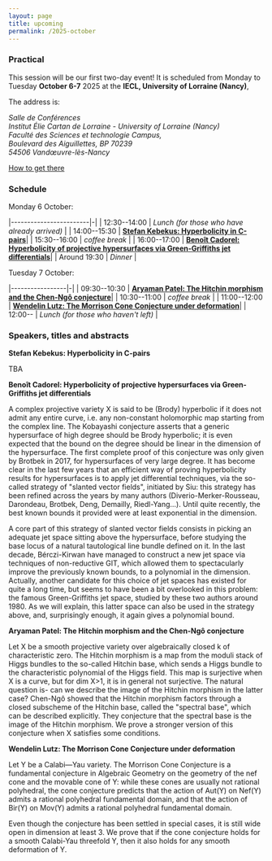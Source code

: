 ```yaml
---
layout: page
title: upcoming
permalink: /2025-october
---
```


### Practical

This session will be our first two-day event! It is scheduled from Monday to Tuesday **October 6-7** 2025 at the **IECL, University of Lorraine (Nancy)**, 


The address is:
<address>
Salle de Conférences<br>
Institut Élie Cartan de Lorraine - University of Lorraine (Nancy)<br>
Faculté des Sciences et technologie Campus, <br>
Boulevard des Aiguillettes, BP 70239<br>
54506 Vandœuvre-lès-Nancy<br>
</address>

[How to get there](https://iecl.univ-lorraine.fr/getting-here/)



### Schedule

Monday 6 October: 

|------------------------|-|
| 12:30--14:00 | _Lunch (for those who have already arrived)_ |
| 14:00--15:30 | [**Stefan Kebekus: Hyperbolicity in C-pairs**](#kebekus)|
| 15:30--16:00 | _coffee break_ |
| 16:00--17:00 | [**Benoît Cadorel: Hyperbolicity of projective hypersurfaces via Green-Griffiths jet differentials**](#cadorel)|
| Around 19:30 | _Dinner_ |

Tuesday 7 October:

|-----------------|-|
| 09:30--10:30 | [**Aryaman Patel: The Hitchin morphism and the Chen-Ngô conjecture**](#patel)|
| 10:30--11:00 | _coffee break_ |
| 11:00--12:00 | [**Wendelin Lutz: The Morrison Cone Conjecture under deformation**](#lutz)|
| 12:00--      | _Lunch (for those who haven't left)_ |

### Speakers, titles and abstracts

**Stefan Kebekus: Hyperbolicity in C-pairs**
<a name="kebekus"></a>

TBA

**Benoît Cadorel: Hyperbolicity of projective hypersurfaces via Green-Griffiths jet differentials**
<a name="cadorel"></a>

A complex projective variety X is said to be (Brody) hyperbolic if it does not admit any entire curve, i.e. any non-constant holomorphic map starting from the complex line. The Kobayashi conjecture asserts that a generic hypersurface of high degree should be Brody hyperbolic; it is even expected that the bound on the degree should be linear in the dimension of the hypersurface. The first complete proof of this conjecture was only given by Brotbek in 2017, for hypersurfaces of very large degree. It has become clear in the last few years that an efficient way of proving hyperbolicity results for hypersurfaces is to apply jet differential techniques, via the so-called strategy of "slanted vector fields", initiated by Siu: this strategy has been refined across the years by many authors (Diverio-Merker-Rousseau, Darondeau, Brotbek, Deng, Demailly, Riedl-Yang...). Until quite recently, the best known bounds it provided were at least exponential in the dimension.

A core part of this strategy of slanted vector fields consists in picking an adequate jet space sitting above the hypersurface, before studying the base locus of a natural tautological line bundle defined on it. In the last decade, Bérczi-Kirwan have managed to construct a new jet space via techniques of non-reductive GIT, which allowed them to spectacularly improve the previously known bounds, to a polynomial in the dimension.
Actually, another candidate for this choice of jet spaces has existed for quite a long time, but seems to have been a bit overlooked in this problem: the famous Green-Griffiths jet space, studied by these two authors around 1980. As we will explain, this latter space can also be used in the strategy above, and, surprisingly enough, it again gives a polynomial bound.



**Aryaman Patel: The Hitchin morphism and the Chen-Ngô conjecture**
<a name="patel"></a>

Let X be a smooth projective variety over algebraically closed k of characteristic zero. The Hitchin morphism is a map from the moduli stack of Higgs bundles to the so-called Hitchin base, which sends a Higgs bundle to the characteristic polynomial of the Higgs field. This map is surjective when X is a curve, but for dim X>1,  it is in general not surjective. The natural question is- can we describe the image of the Hitchin morphism in the latter case?
Chen-Ngô showed that the Hitchin morphism factors through a closed subscheme of the Hitchin base, called the "spectral base", which can be described explicitly. They conjecture that the spectral base is the image of the Hitchin morphism.
We prove a stronger version of this conjecture when X satisfies some conditions.


**Wendelin Lutz: The Morrison Cone Conjecture under deformation**
<a name="lutz"></a>

Let Y be a Calabi—Yau variety. The Morrison Cone Conjecture is a fundamental conjecture in Algebraic Geometry on the geometry of the nef cone and the movable cone of Y: while these cones are usually not rational polyhedral, the cone conjecture predicts that the action of Aut(Y) on Nef(Y) admits a rational polyhedral fundamental domain, and that the action of Bir(Y) on Mov(Y) admits a rational polyhedral fundamental domain.

Even though the conjecture has been settled in special cases, it is still wide open in dimension at least 3.
We prove that if the cone conjecture holds for a smooth Calabi-Yau threefold Y, then it also holds for any smooth deformation of Y. 

